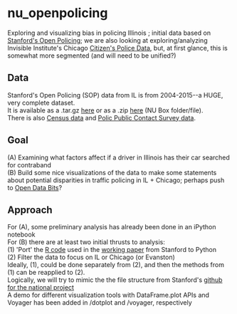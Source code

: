 # nu_openpolicing <br>
Exploring and visualizing  bias in policing Illinois ; initial data based on [Stanford's Open Policing](https://openpolicing.stanford.edu/); we are also looking at exploring/analyzing Invisible Institute's Chicago [Citizen's Police Data](https://github.com/invinst/chicago-police-data), but, at first glance, this is somewhat more segmented (and will need to be unified?)
## Data <br>
Stanford's Open Policing (SOP) data from IL is from 2004-2015--a HUGE, very complete dataset. <br>
It is available as a .tar.gz [here](https://stacks.stanford.edu/file/druid:py883nd2578/IL-clean.csv.gz) or as a .zip [here](https://northwestern.box.com/s/ea7puk3405w32f9h4rvaswl48qx4ktrf) (NU Box folder/file). <br>
There is also [Census data](https://stacks.stanford.edu/file/druid:py883nd2578/census-clean.csv.gz) and [Polic Public Contact Survey data](https://stacks.stanford.edu/file/druid:py883nd2578/ppcs.tsv).
## Goal <br>
(A) Examining what factors affect if a driver in Illinois has their car searched for contraband <br>
(B) Build some nice visualizations of the data to make some statements about potential disparities in traffic policing in IL + Chicago; perhaps push to [Open Data Bits](https://opendatabits.com/about/)?
## Approach <br>
For (A), some preliminary analysis has already been done in an iPython notebook<br>
For (B) there are at least two initial thrusts to analysis: <br>
(1) 'Port' the [R code](https://github.com/5harad/openpolicing/blob/master/src/recreate_results_in_paper.R) used in the [working paper](https://northwestern.box.com/s/ea7puk3405w32f9h4rvaswl48qx4ktrf) from Stanford to Python <br>
(2) Filter the data to focus on IL or Chicago (or Evanston) <br>
Ideally, (1), could be done separately from (2), and then the methods from (1) can be reapplied to (2). <br>
Logically, we will try to mimic the the file structure from Stanford's [github for the national project](https://github.com/5harad/openpolicing) <br>
A demo for different visualization tools with DataFrame.plot APIs and Voyager has been added in /dotplot and /voyager, respectively
